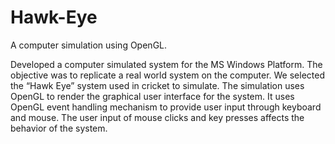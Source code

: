 Hawk-Eye
========

A computer simulation using OpenGL.

Developed a computer simulated system for the MS Windows Platform. The objective was to replicate a real world system on the computer. We selected the “Hawk Eye” system used in cricket to simulate. The simulation uses OpenGL to render the graphical user interface for the system. It uses OpenGL event handling mechanism to provide user input through keyboard and mouse. The user input of mouse clicks and key presses affects the behavior of the system.

